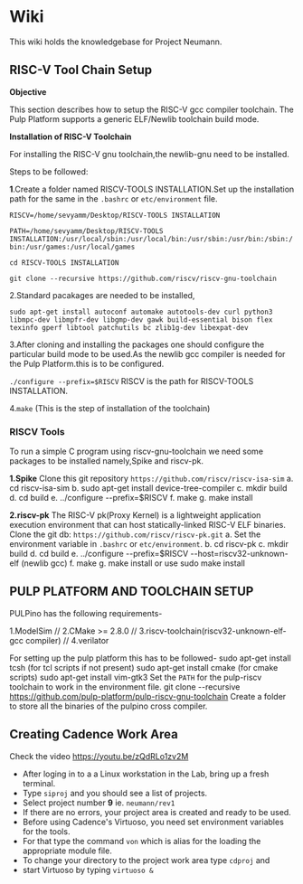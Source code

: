 # Wiki
This wiki holds the knowledgebase for Project Neumann.

## RISC-V Tool Chain Setup

**Objective**

This section describes how to setup the RISC-V gcc compiler toolchain. The Pulp Platform supports a generic ELF/Newlib toolchain build mode.

**Installation of RISC-V Toolchain**

For installing the RISC-V gnu toolchain,the newlib-gnu need to be installed.

Steps to be followed:

**1**.Create a folder named RISCV-TOOLS INSTALLATION.Set up the installation path for the same in the `.bashrc` or `etc/environment` file.

`RISCV=/home/sevyamm/Desktop/RISCV-TOOLS INSTALLATION`
  
`PATH=/home/sevyamm/Desktop/RISCV-TOOLS INSTALLATION:/usr/local/sbin:/usr/local/bin:/usr/sbin:/usr/bin:/sbin:/bin:/usr/games:/usr/local/games`

`cd RISCV-TOOLS INSTALLATION`

`git clone --recursive https://github.com/riscv/riscv-gnu-toolchain`

2.Standard pacakages are needed to be installed,

`sudo apt-get install autoconf automake autotools-dev curl python3 libmpc-dev libmpfr-dev libgmp-dev gawk build-essential bison flex texinfo gperf libtool patchutils bc zlib1g-dev libexpat-dev`

3.After cloning and installing the packages one should configure the particular build mode to be used.As the newlib gcc compiler is needed for the Pulp Platform.this is to be configured.

`./configure --prefix=$RISCV`
RISCV is the path for RISCV-TOOLS INSTALLATION.

4.`make` (This is the step of installation of the toolchain)

### RISCV Tools

To run a simple C program using riscv-gnu-toolchain we need some packages to be installed namely,Spike and riscv-pk.

**1.Spike**
Clone this git repository `https://github.com/riscv/riscv-isa-sim`
a. cd riscv-isa-sim
b. sudo apt-get install device-tree-compiler
c. mkdir build
d. cd build
e. ../configure --prefix=$RISCV
f. make
g. make install

**2.riscv-pk**
The RISC-V pk(Proxy Kernel) is a lightweight application execution environment that can host
statically-linked RISC-V ELF binaries.
Clone the git db: `https://github.com/riscv/riscv-pk.git`
a. Set the environment variable in `.bashrc` or `etc/environment`.
b. cd riscv-pk 
c. mkdir build
d. cd build
e. ../configure --prefix=$RISCV --host=riscv32-unknown-elf (newlib gcc)
f. make
g. make install or use sudo make install

## PULP PLATFORM AND TOOLCHAIN SETUP

PULPino has the following requirements-

1.ModelSim //
2.CMake >= 2.8.0 //
3.riscv-toolchain(riscv32-unknown-elf-gcc compiler) //
4.verilator 

For setting up the pulp platform this has to be followed-
sudo apt-get install tcsh (for tcl scripts if not present)
sudo apt-get install cmake (for cmake scripts)
sudo apt-get install vim-gtk3 
Set the `PATH` for the pulp-riscv toolchain to work in the environment file.
git clone --recursive https://github.com/pulp-platform/pulp-riscv-gnu-toolchain
Create a folder to store all the binaries of the pulpino cross compiler.


## Creating Cadence Work Area
Check the video https://youtu.be/zQdRLo1zv2M
- After loging in to a a Linux workstation in the Lab, bring up a fresh terminal.
- Type `siproj` and you should see a list of projects.
- Select project number **9** ie. `neumann/rev1`
- If there are no errors, your project area is created and ready to be used.
- Before using Cadence's Virtuoso, you need set environment variables for the tools.
- For that type the command `von` which is alias for the loading the appropriate module file.
- To change your directory to the project work area type `cdproj` and
- start Virtuoso by typing `virtuoso &`
